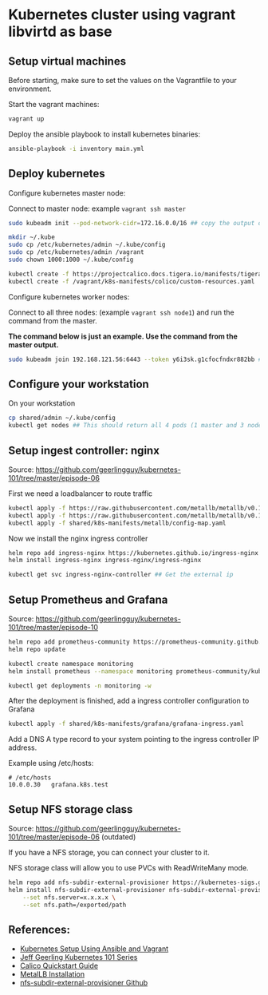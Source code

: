 # Kubernetes cluster using vagrant libvirtd as base


## Setup virtual machines

Before starting, make sure to set the values on the Vagrantfile to your environment.

Start the vagrant machines:

```bash
vagrant up
```

Deploy the ansible playbook to install kubernetes binaries:

```bash
ansible-playbook -i inventory main.yml
```

## Deploy kubernetes

Configure kubernetes master node:

Connect to master node: example `vagrant ssh master`

```bash
sudo kubeadm init --pod-network-cidr=172.16.0.0/16 ## copy the output of this command to setup the nodes later

mkdir ~/.kube
sudo cp /etc/kubernetes/admin ~/.kube/config
sudo cp /etc/kubernetes/admin /vagrant
sudo chown 1000:1000 ~/.kube/config

kubectl create -f https://projectcalico.docs.tigera.io/manifests/tigera-operator.yaml
kubectl create -f /vagrant/k8s-manifests/colico/custom-resources.yaml
```

Configure kubernetes worker nodes:

Connect to all three nodes: (example `vagrant ssh node1`) and run the command from the master.

**The command below is just an example. Use the command from the master output.**
```bash
sudo kubeadm join 192.168.121.56:6443 --token y6i3sk.g1cfocfndxr882bb ## this command is an example, use the output of the master node 
```

## Configure your workstation

On your workstation

```bash
cp shared/admin ~/.kube/config
kubectl get nodes ## This should return all 4 pods (1 master and 3 nodes)
```

## Setup ingest controller: nginx

Source: https://github.com/geerlingguy/kubernetes-101/tree/master/episode-06

First we need a loadbalancer to route traffic

```bash
kubectl apply -f https://raw.githubusercontent.com/metallb/metallb/v0.11.0/manifests/namespace.yaml
kubectl apply -f https://raw.githubusercontent.com/metallb/metallb/v0.11.0/manifests/metallb.yaml
kubectl apply -f shared/k8s-manifests/metallb/config-map.yaml
```

Now we install the nginx ingress controller

```bash
helm repo add ingress-nginx https://kubernetes.github.io/ingress-nginx
helm install ingress-nginx ingress-nginx/ingress-nginx

kubectl get svc ingress-nginx-controller ## Get the external ip
```

## Setup Prometheus and Grafana

Source: https://github.com/geerlingguy/kubernetes-101/tree/master/episode-10

```bash
helm repo add prometheus-community https://prometheus-community.github.io/helm-charts
helm repo update

kubectl create namespace monitoring
helm install prometheus --namespace monitoring prometheus-community/kube-prometheus-stack

kubectl get deployments -n monitoring -w
```

After the deployment is finished, add a ingress controller configuration to Grafana

```bash
kubectl apply -f shared/k8s-manifests/grafana/grafana-ingress.yaml
```

Add a DNS A type record to your system pointing to the ingress controller IP address.

Example using /etc/hosts:
```config
# /etc/hosts
10.0.0.30   grafana.k8s.test
```

## Setup NFS storage class

Source: https://github.com/geerlingguy/kubernetes-101/tree/master/episode-06 (outdated)

If you have a NFS storage, you can connect your cluster to it.

NFS storage class will allow you to use PVCs with ReadWriteMany mode.

```bash
helm repo add nfs-subdir-external-provisioner https://kubernetes-sigs.github.io/nfs-subdir-external-provisioner/
helm install nfs-subdir-external-provisioner nfs-subdir-external-provisioner/nfs-subdir-external-provisioner \
    --set nfs.server=x.x.x.x \
    --set nfs.path=/exported/path
```


## References:

* [Kubernetes Setup Using Ansible and Vagrant](https://kubernetes.io/blog/2019/03/15/kubernetes-setup-using-ansible-and-vagrant/)
* [Jeff Geerling Kubernetes 101 Series](https://github.com/geerlingguy/kubernetes-101)
* [Calico Quickstart Guide](https://projectcalico.docs.tigera.io/getting-started/kubernetes/quickstart)
* [MetalLB Installation](https://metallb.universe.tf/installation/)
* [nfs-subdir-external-provisioner Github](https://github.com/kubernetes-sigs/nfs-subdir-external-provisioner)